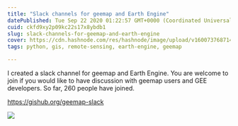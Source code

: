 ```yaml
---
title: "Slack channels for geemap and Earth Engine"
datePublished: Tue Sep 22 2020 01:22:57 GMT+0000 (Coordinated Universal Time)
cuid: ckfd9xy2p09kc22s17x8ybdb1
slug: slack-channels-for-geemap-and-earth-engine
cover: https://cdn.hashnode.com/res/hashnode/image/upload/v1600737687142/muJFFqDaE.png
tags: python, gis, remote-sensing, earth-engine, geemap

---
```


I created a slack channel for geemap and Earth Engine. You are welcome to join if you would like to have discussion with geemap users and GEE developers. So far, 260 people have joined. 

https://gishub.org/geemap-slack

![](https://i.imgur.com/DmfOWaY.png)